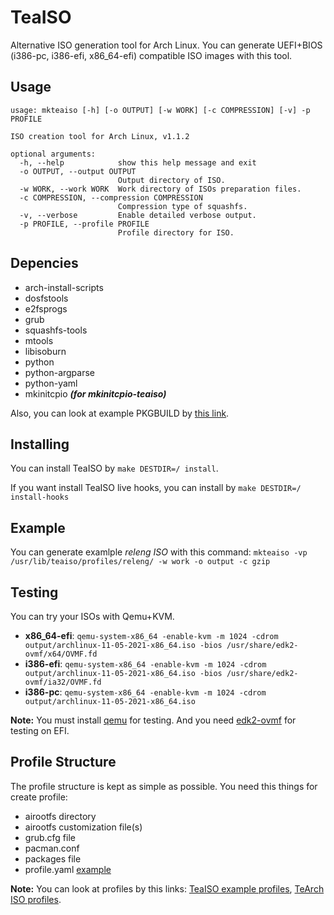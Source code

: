 # TeaISO

Alternative ISO generation tool for Arch Linux. You can generate UEFI+BIOS (i386-pc, i386-efi, x86_64-efi) compatible ISO images with this tool.


## Usage
    usage: mkteaiso [-h] [-o OUTPUT] [-w WORK] [-c COMPRESSION] [-v] -p PROFILE
    
    ISO creation tool for Arch Linux, v1.1.2
    
    optional arguments:
      -h, --help            show this help message and exit
      -o OUTPUT, --output OUTPUT
                            Output directory of ISO.
      -w WORK, --work WORK  Work directory of ISOs preparation files.
      -c COMPRESSION, --compression COMPRESSION
                            Compression type of squashfs.
      -v, --verbose         Enable detailed verbose output.
      -p PROFILE, --profile PROFILE
                            Profile directory for ISO.

## Depencies

 - arch-install-scripts
 - dosfstools
 - e2fsprogs
 - grub
 - squashfs-tools
 - mtools
 - libisoburn
 - python
 - python-argparse
 - python-yaml
 - mkinitcpio ***(for mkinitcpio-teaiso)***

Also, you can look at example PKGBUILD by [this link](https://gitlab.com/tearch-linux/packages/tearch-packages/teaiso/-/tree/master).

## Installing
You can install TeaISO by `make DESTDIR=/ install`.

If you want install TeaISO live hooks, you can install by `make DESTDIR=/ install-hooks`

## Example
You can generate examlple *releng ISO* with this command: `mkteaiso -vp /usr/lib/teaiso/profiles/releng/ -w work -o output -c gzip`

## Testing
You can try your ISOs with Qemu+KVM.

 - **x86_64-efi**: `qemu-system-x86_64 -enable-kvm -m 1024 -cdrom output/archlinux-11-05-2021-x86_64.iso -bios /usr/share/edk2-ovmf/x64/OVMF.fd` 
 - **i386-efi**: `qemu-system-x86_64 -enable-kvm -m 1024 -cdrom output/archlinux-11-05-2021-x86_64.iso -bios /usr/share/edk2-ovmf/ia32/OVMF.fd` 
 - **i386-pc**: `qemu-system-x86_64 -enable-kvm -m 1024 -cdrom output/archlinux-11-05-2021-x86_64.iso` 

**Note:** You must install [qemu](https://archlinux.org/packages/extra/x86_64/qemu/) for testing. And you need [edk2-ovmf](https://archlinux.org/packages/extra/any/edk2-ovmf/) for testing on EFI.

## Profile Structure
The profile structure is kept as simple as possible. You need this things for create profile:

 - airootfs directory 
 - airootfs customization file(s)
 - grub.cfg file
 - pacman.conf
 - packages file
 - profile.yaml [example](https://gitlab.com/tearch-linux/applications-and-tools/teaiso/-/blob/master/example-profile.yaml)

**Note:** You can look at profiles by this links: [TeaISO example profiles](https://gitlab.com/tearch-linux/applications-and-tools/teaiso/-/tree/master/profiles), [TeArch ISO profiles](https://gitlab.com/tearch-linux/configs/tearch-iso-profiles).